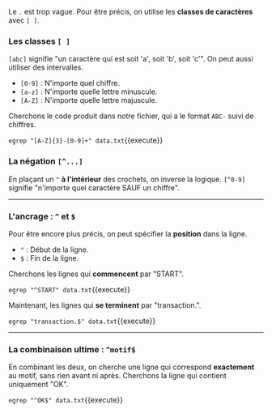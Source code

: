 Le `.` est trop vague. Pour être précis, on utilise les **classes de caractères** avec `[ ]`.

### Les classes `[ ]`

`[abc]` signifie "un caractère qui est soit 'a', soit 'b', soit 'c'". On peut aussi utiliser des intervalles.
- `[0-9]` : N'importe quel chiffre.
- `[a-z]` : N'importe quelle lettre minuscule.
- `[A-Z]` : N'importe quelle lettre majuscule.

Cherchons le code produit dans notre fichier, qui a le format `ABC-` suivi de chiffres.

`egrep "[A-Z]{3}-[0-9]+" data.txt`{{execute}}

### La négation `[^...]`

En plaçant un `^` **à l'intérieur** des crochets, on inverse la logique. `[^0-9]` signifie "n'importe quel caractère SAUF un chiffre".

---

### L'ancrage : `^` et `$`

Pour être encore plus précis, on peut spécifier la **position** dans la ligne.
- `^` : Début de la ligne.
- `$` : Fin de la ligne.

Cherchons les lignes qui **commencent** par "START".

`egrep "^START" data.txt`{{execute}}

Maintenant, les lignes qui **se terminent** par "transaction.".

`egrep "transaction.$" data.txt`{{execute}}

---

### La combinaison ultime : `^motif$`

En combinant les deux, on cherche une ligne qui correspond **exactement** au motif, sans rien avant ni après. Cherchons la ligne qui contient uniquement "OK".

`egrep "^OK$" data.txt`{{execute}}